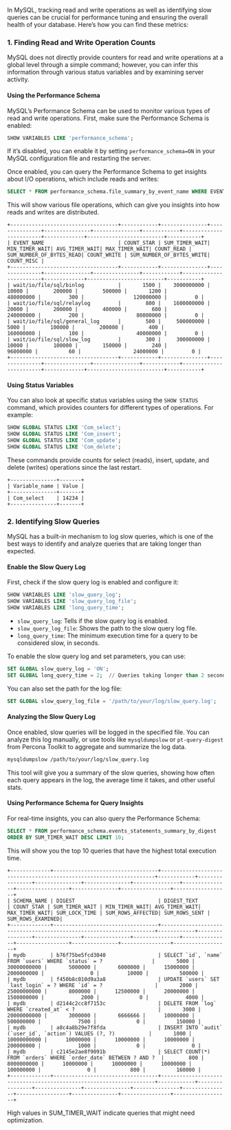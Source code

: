 In MySQL, tracking read and write operations as well as identifying slow queries can be crucial for performance tuning and ensuring the overall health of your database. Here’s how you can find these metrics:

### 1. **Finding Read and Write Operation Counts**

MySQL does not directly provide counters for read and write operations at a global level through a simple command; however, you can infer this information through various status variables and by examining server activity.

#### **Using the Performance Schema**
MySQL’s Performance Schema can be used to monitor various types of read and write operations. First, make sure the Performance Schema is enabled:

```sql
SHOW VARIABLES LIKE 'performance_schema';
```

If it’s disabled, you can enable it by setting `performance_schema=ON` in your MySQL configuration file and restarting the server.

Once enabled, you can query the Performance Schema to get insights about I/O operations, which include reads and writes:

```sql
SELECT * FROM performance_schema.file_summary_by_event_name WHERE EVENT_NAME LIKE 'wait/io/file/sql/%';
```

This will show various file operations, which can give you insights into how reads and writes are distributed.

```plaintext
+-----------------------------------+------------+---------------+---------------+---------------+---------------+------------+------------------------+-------------+-------------------------+-----------+
| EVENT_NAME                        | COUNT_STAR | SUM_TIMER_WAIT| MIN_TIMER_WAIT| AVG_TIMER_WAIT| MAX_TIMER_WAIT| COUNT_READ | SUM_NUMBER_OF_BYTES_READ| COUNT_WRITE | SUM_NUMBER_OF_BYTES_WRITE| COUNT_MISC |
+-----------------------------------+------------+---------------+---------------+---------------+---------------+------------+------------------------+-------------+-------------------------+-----------+
| wait/io/file/sql/binlog           |       1500 |    3000000000 |         10000 |        200000 |        500000 |       1200 |               480000000 |         300 |                120000000 |         0 |
| wait/io/file/sql/relaylog         |        800 |    1600000000 |         20000 |        200000 |        400000 |        600 |               240000000 |         200 |                 80000000 |         0 |
| wait/io/file/sql/general_log      |        500 |     500000000 |          5000 |        100000 |        200000 |        400 |               160000000 |         100 |                 40000000 |         0 |
| wait/io/file/sql/slow_log         |        300 |     300000000 |         10000 |        100000 |        150000 |        240 |                96000000 |          60 |                 24000000 |         0 |
+-----------------------------------+------------+---------------+---------------+---------------+---------------+------------+------------------------+-------------+-------------------------+-----------+
```

#### **Using Status Variables**
You can also look at specific status variables using the `SHOW STATUS` command, which provides counters for different types of operations. For example:

```sql
SHOW GLOBAL STATUS LIKE 'Com_select';
SHOW GLOBAL STATUS LIKE 'Com_insert';
SHOW GLOBAL STATUS LIKE 'Com_update';
SHOW GLOBAL STATUS LIKE 'Com_delete';
```

These commands provide counts for select (reads), insert, update, and delete (writes) operations since the last restart.
```plaintext
+---------------+-------+
| Variable_name | Value |
+---------------+-------+
| Com_select    | 14234 |
+---------------+-------+
```

### 2. **Identifying Slow Queries**

MySQL has a built-in mechanism to log slow queries, which is one of the best ways to identify and analyze queries that are taking longer than expected.

#### **Enable the Slow Query Log**
First, check if the slow query log is enabled and configure it:

```sql
SHOW VARIABLES LIKE 'slow_query_log';
SHOW VARIABLES LIKE 'slow_query_log_file';
SHOW VARIABLES LIKE 'long_query_time';
```

- `slow_query_log`: Tells if the slow query log is enabled.
- `slow_query_log_file`: Shows the path to the slow query log file.
- `long_query_time`: The minimum execution time for a query to be considered slow, in seconds.

To enable the slow query log and set parameters, you can use:

```sql
SET GLOBAL slow_query_log = 'ON';
SET GLOBAL long_query_time = 2;  // Queries taking longer than 2 seconds
```

You can also set the path for the log file:

```sql
SET GLOBAL slow_query_log_file = '/path/to/your/log/slow_query.log';
```

#### **Analyzing the Slow Query Log**
Once enabled, slow queries will be logged in the specified file. You can analyze this log manually, or use tools like `mysqldumpslow` or `pt-query-digest` from Percona Toolkit to aggregate and summarize the log data.

```bash
mysqldumpslow /path/to/your/log/slow_query.log
```

This tool will give you a summary of the slow queries, showing how often each query appears in the log, the average time it takes, and other useful stats.

#### **Using Performance Schema for Query Insights**
For real-time insights, you can also query the Performance Schema:

```sql
SELECT * FROM performance_schema.events_statements_summary_by_digest
ORDER BY SUM_TIMER_WAIT DESC LIMIT 10;
```

This will show you the top 10 queries that have the highest total execution time.

```
+-------------+----------------------------------+--------------------------------------------------------------------+------------+----------------+---------------+---------------+---------------+---------------+-----------------+---------------+----------------+------------------+
| SCHEMA_NAME | DIGEST                           | DIGEST_TEXT                                                        | COUNT_STAR | SUM_TIMER_WAIT | MIN_TIMER_WAIT| AVG_TIMER_WAIT| MAX_TIMER_WAIT| SUM_LOCK_TIME | SUM_ROWS_AFFECTED| SUM_ROWS_SENT | SUM_ROWS_EXAMINED|
+-------------+----------------------------------+--------------------------------------------------------------------+------------+----------------+---------------+---------------+---------------+---------------+-----------------+---------------+----------------+------------------+
| mydb        | b76f75be5fcd3040                 | SELECT `id`, `name` FROM `users` WHERE `status` = ?                |       5000 |    30000000000 |       5000000 |       6000000 |      15000000 |    2000000000 |               0 |         10000 |          500000 |
| mydb        | f450b8c010d9a3a8                 | UPDATE `users` SET `last_login` = ? WHERE `id` = ?                 |       2000 |    25000000000 |       8000000 |      12500000 |      20000000 |    1500000000 |            2000 |             0 |            4000 |
| mydb        | d2144c2cc8f7153c                 | DELETE FROM `log` WHERE `created_at` < ?                           |       3000 |    20000000000 |       3000000 |       6666666 |      10000000 |     500000000 |            7500 |             0 |          150000 |
| mydb        | a8c4a8b29e7f8fda                 | INSERT INTO `audit` (`user_id`, `action`) VALUES (?, ?)           |       1000 |    10000000000 |      10000000 |      10000000 |      10000000 |     200000000 |            1000 |             0 |               0 |
| mydb        | c2145e2ae8f9091b                 | SELECT COUNT(*) FROM `orders` WHERE `order_date` BETWEEN ? AND ?  |        800 |     8000000000 |      10000000 |      10000000 |      10000000 |     100000000 |               0 |           800 |          160000 |
+-------------+----------------------------------+--------------------------------------------------------------------+------------+----------------+---------------+---------------+---------------+---------------+-----------------+---------------+----------------+------------------+
```

High values in SUM_TIMER_WAIT indicate queries that might need optimization.
